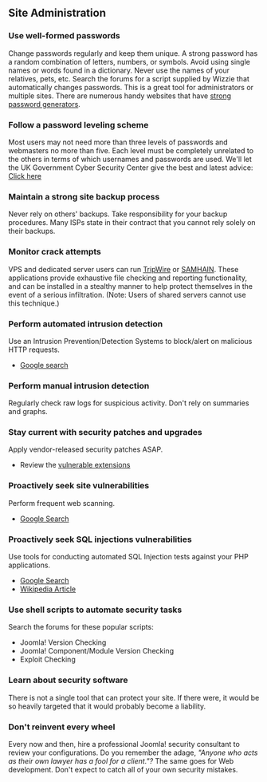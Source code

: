 <!-- Filename: Security_Checklist/Site_Administration / Display title: Security Checklist/Site Administration -->

## Site Administration

### Use well-formed passwords

Change passwords regularly and keep them unique. A strong password has a
random combination of letters, numbers, or symbols. Avoid using single
names or words found in a dictionary. Never use the names of your
relatives, pets, etc. Search the forums for a script supplied by Wizzie
that automatically changes passwords. This is a great tool for
administrators or multiple sites. There are numerous handy websites that
have <a href="http://strongpasswordgenerator.com" class="external text"
target="_blank" rel="nofollow noreferrer noopener">strong password
generators</a>.

### Follow a password leveling scheme

Most users may not need more than three levels of passwords and
webmasters no more than five. Each level must be completely unrelated to
the others in terms of which usernames and passwords are used. We'll let
the UK Government Cyber Security Center give the best and latest advice:
<a
href="https://www.ncsc.gov.uk/blog-post/three-random-words-or-thinkrandom-0"
class="external text" target="_blank"
rel="nofollow noreferrer noopener">Click here</a>

### Maintain a strong site backup process

Never rely on others' backups. Take responsibility for your backup
procedures. Many ISPs state in their contract that you cannot rely
solely on their backups.

### Monitor crack attempts

VPS and dedicated server users can run
<a href="http://www.tripwire.com/" class="external text" target="_blank"
rel="nofollow noreferrer noopener">TripWire</a> or
<a href="http://la-samhna.de/samhain/" class="external text"
target="_blank" rel="nofollow noreferrer noopener">SAMHAIN</a>. These
applications provide exhaustive file checking and reporting
functionality, and can be installed in a stealthy manner to help protect
themselves in the event of a serious infiltration. (Note: Users of
shared servers cannot use this technique.)

### Perform automated intrusion detection

Use an Intrusion Prevention/Detection Systems to block/alert on
malicious HTTP requests.

-   <a href="http://www.google.com/search?q=Intrusion+Prevention"
    class="external text" target="_blank"
    rel="nofollow noreferrer noopener">Google search</a>

### Perform manual intrusion detection

Regularly check raw logs for suspicious activity. Don't rely on
summaries and graphs.

### Stay current with security patches and upgrades

Apply vendor-released security patches ASAP.

-   Review the
    <a href="https://vel.joomla.org/" class="external text" target="_blank"
    rel="noreferrer noopener">vulnerable extensions</a>

### Proactively seek site vulnerabilities

Perform frequent web scanning.

-   <a href="http://www.google.com/search?q=%22web+scanning"
    class="external text" target="_blank"
    rel="nofollow noreferrer noopener">Google Search</a>

### Proactively seek SQL injections vulnerabilities

Use tools for conducting automated SQL Injection tests against your PHP
applications.

-   <a href="http://www.google.com/search?q=%22SQL+Injection"
    class="external text" target="_blank"
    rel="nofollow noreferrer noopener">Google Search</a>
-   <a href="http://en.wikipedia.org/wiki/SQL_injection"
    class="external text" target="_blank"
    rel="nofollow noreferrer noopener">Wikipedia Article</a>

### Use shell scripts to automate security tasks

Search the forums for these popular scripts:

-   Joomla! Version Checking
-   Joomla! Component/Module Version Checking
-   Exploit Checking

### Learn about security software

There is not a single tool that can protect your site. If there were, it
would be so heavily targeted that it would probably become a liability.

### Don't reinvent every wheel

Every now and then, hire a professional Joomla! security consultant to
review your configurations. Do you remember the adage, _"Anyone who acts
as their own lawyer has a fool for a client."?_ The same goes for Web
development. Don't expect to catch all of your own security mistakes.

